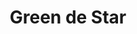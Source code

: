 ---
title: "Green de Star"
price: "5€"
description: "Smoothie Green de Star sain et nutritif."
image: "/uploads/green-de-star.jpg"
image_alt: "Smoothie Green de Star"
---